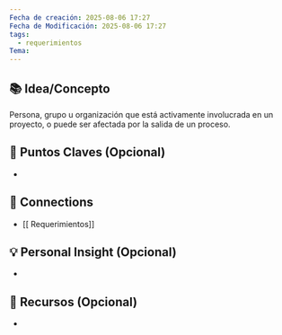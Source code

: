 ```yaml
---
Fecha de creación: 2025-08-06 17:27
Fecha de Modificación: 2025-08-06 17:27
tags:
  - requerimientos
Tema:
---
```



## 📚 Idea/Concepto 

Persona, grupo u organización que está activamente involucrada en un proyecto, o puede ser afectada por la salida de un proceso.
## 📌 Puntos Claves (Opcional)
- 

## 🔗 Connections
- [[ Requerimientos]]

## 💡 Personal Insight (Opcional)
- 
## 🧾 Recursos (Opcional)
- 